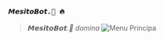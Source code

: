 
### `𝙈𝙚𝙨𝙞𝙩𝙤𝘽𝙤𝙩.🦥 🔥`
> *𝙈𝙚𝙨𝙞𝙩𝙤𝘽𝙤𝙩.🦥 domina*
![Menu Principa](https://i.postimg.cc/Vv73j0HY/IMG-6032.jpg)
